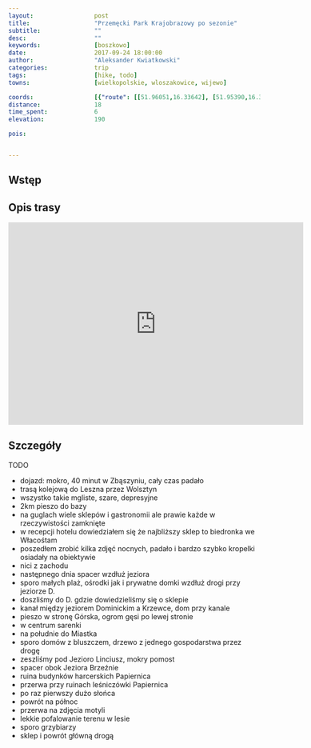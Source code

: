 ```yaml
---
layout:                 post
title:                  "Przemęcki Park Krajobrazowy po sezonie"
subtitle:               ""
desc:                   ""
keywords:               [boszkowo]
date:                   2017-09-24 18:00:00
author:                 "Aleksander Kwiatkowski"
categories:             trip
tags:                   [hike, todo]
towns:                  [wielkopolskie, wloszakowice, wijewo]

coords:                 [{"route": [[51.96051,16.33642], [51.95390,16.33771], [51.93638,16.29265], [51.94009,16.25918], [51.93088,16.25703], [51.91945,16.28973], [51.92950,16.28836], [51.93644,16.29248]], "type": "hike"}]
distance:               18
time_spent:             6
elevation:              190  

pois:


---
```



Wstęp
-----


Opis trasy
----------

<iframe height='405' width='590' frameborder='0' allowtransparency='true' scrolling='no' src='https://www.strava.com/activities/1200070658/embed/0e82931e7b3e4d7027254241b022099d068d9740'></iframe>

Szczegóły
---------

TODO

* dojazd: mokro, 40 minut w Zbąszyniu, cały czas padało
* trasą kolejową do Leszna przez Wolsztyn
* wszystko takie mgliste, szare, depresyjne
* 2km pieszo do bazy
* na guglach wiele sklepów i gastronomii ale prawie każde w rzeczywistości zamknięte
* w recepcji hotelu dowiedziałem się że najbliższy sklep to biedronka we Włacośtam
* poszedłem zrobić kilka zdjęć nocnych, padało i bardzo szybko kropelki osiadały na obiektywie
* nici z zachodu
* następnego dnia spacer wzdłuż jeziora
* sporo małych plaż, ośrodki jak i prywatne domki wzdłuż drogi przy jeziorze D.
* doszliśmy do D. gdzie dowiedzieliśmy się o sklepie
* kanał między jeziorem Dominickim a Krzewce, dom przy kanale
* pieszo w stronę Górska, ogrom gęsi po lewej stronie
* w centrum sarenki
* na południe do Miastka
* sporo domów z bluszczem, drzewo z jednego gospodarstwa przez drogę
* zeszliśmy pod Jezioro Linciusz, mokry pomost
* spacer obok Jeziora Brzeźnie
* ruina budynków harcerskich Papiernica
* przerwa przy ruinach leśniczówki Papiernica
* po raz pierwszy dużo słońca
* powrót na północ
* przerwa na zdjęcia motyli
* lekkie pofalowanie terenu w lesie
* sporo grzybiarzy
* sklep i powrót główną drogą
